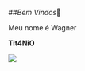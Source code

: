 ##*Bem Vindos*👋

Meu nome é Wagner

**Tit4NiO**

![](https://media.tenor.com/hOCaWo6ydIAAAAAM/wiking-viking.gif)
